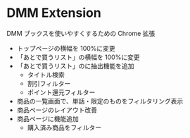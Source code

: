 # DMM Extension

DMM ブックスを使いやすくするための Chrome 拡張

-   トップページの横幅を 100%に変更
-   「あとで買うリスト」の横幅を 100%に変更
-   「あとで買うリスト」のに抽出機能を追加
    -   タイトル検索
    -   割引フィルター
    -   ポイント還元フィルター
-   商品の一覧画面で、単話・限定のものをフィルタリング表示
-   商品ページのレイアウト改善
-   商品ページに機能追加
    -   購入済み商品をフィルター
